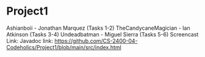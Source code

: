# Project1
Ashianboii - Jonathan Marquez (Tasks 1-2)
TheCandycaneMagician - Ian Atkinson (Tasks 3-4)
Undeadbatman - Miguel Sierra (Tasks 5-6)
Screencast Link: 
Javadoc link: https://github.com/CS-2400-04-Codeholics/Project1/blob/main/src/index.html
